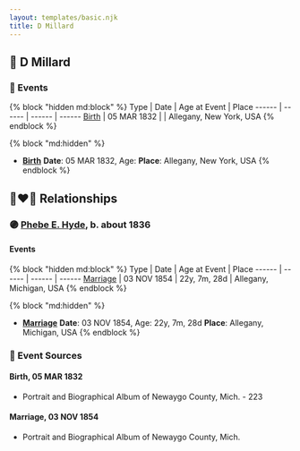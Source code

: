 ```yaml
---
layout: templates/basic.njk
title: D Millard
---
```

## 🔵 D Millard

### 📆 Events

{% block "hidden md:block" %}
Type | Date | Age at Event | Place
------ | ------ | ------ | ------
[Birth](#event-event-2) | 05 MAR 1832 |  | Allegany, New York, USA
{% endblock %}

{% block "md:hidden" %}
- **[Birth](#event-event-2)**
**Date**: 05 MAR 1832, Age:
**Place**: Allegany, New York, USA
{% endblock %}

## 👩‍❤️‍👨 Relationships

### 🟣 [Phebe E. Hyde](/people/9/98714124), b. about 1836

#### Events

{% block "hidden md:block" %}
Type | Date | Age at Event | Place
------ | ------ | ------ | ------
[Marriage](#event-family-0-event-0) | 03 NOV 1854 | 22y, 7m, 28d | Allegany, Michigan, USA
{% endblock %}

{% block "md:hidden" %}
- **[Marriage](#event-family-0-event-0)**
**Date**: 03 NOV 1854, Age: 22y, 7m, 28d
**Place**: Allegany, Michigan, USA
{% endblock %}

### 📰 Event Sources

#### <a id="event-event-2"></a> Birth, 05 MAR 1832
* Portrait and Biographical Album of Newaygo County, Mich.  - 223
#### <a id="event-family-0-event-0"></a> Marriage, 03 NOV 1854
* Portrait and Biographical Album of Newaygo County, Mich.
